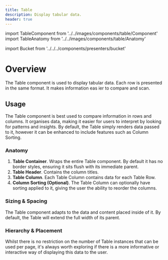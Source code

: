 ```yaml
---
title: Table
description: Display tabular data.
header: true
---
```


import TableComponent from '../../images/components/table/Component'
import TableAnatomy from '../../images/components/table/Anatomy'

import Bucket from '../../../components/presenters/bucket'

<div className="bucket__container">
  <Bucket type="sketch" url="https://docs.royalnavy.io/design-system.sketch" />
  <Bucket type="storybook" url="https://storybook.royalnavy.io/?path=/docs/table--default" />
</div>

# Overview

The Table component is used to display tabular data. Each row is presented in the same format. It makes information eas ier to compare and scan.

<TableComponent />

## Usage
The Table component is best used to compare information in rows and columns. It organises data, making it easier for users to interpret by looking for patterns and insights. By default, the Table simply renders data passed to it, however it can be enhanced to include features such as Column Sorting.

### Anatomy
<TableAnatomy />

1. **Table Container**. Wraps the entire Table component. By default it has no border styles, ensuring it sits flush with its immediate parent.
2. **Table Header**. Contains the column titles.
3. **Table Column**. Each Table Column contains data for each Table Row.
4. **Column Sorting (Optional)**. The Table Column can optionally have sorting applied to it, giving the user the ability to reorder the columns.

### Sizing & Spacing
The Table component adapts to the data and content placed inside of it. By default, the Table will extend the full width of its parent.

### Hierarchy & Placement
Whilst there is no restriction on the number of Table instances that can be used per page, it's always worth exploring if there is a more informative or interactive way of displaying this data to the user.
